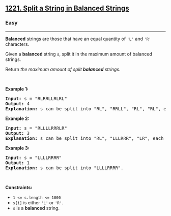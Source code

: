 <h2><a href="https://leetcode.com/problems/split-a-string-in-balanced-strings/">1221. Split a String in Balanced Strings</a></h2><h3>Easy</h3><hr><div style="user-select: auto;"><p style="user-select: auto;"><strong style="user-select: auto;">Balanced</strong> strings are those that have an equal quantity of <code style="user-select: auto;">'L'</code> and <code style="user-select: auto;">'R'</code> characters.</p>

<p style="user-select: auto;">Given a <strong style="user-select: auto;">balanced</strong> string <code style="user-select: auto;">s</code>, split it in the maximum amount of balanced strings.</p>

<p style="user-select: auto;">Return <em style="user-select: auto;">the maximum amount of split <strong style="user-select: auto;">balanced</strong> strings</em>.</p>

<p style="user-select: auto;">&nbsp;</p>
<p style="user-select: auto;"><strong style="user-select: auto;">Example 1:</strong></p>

<pre style="position: relative; user-select: auto;"><strong style="user-select: auto;">Input:</strong> s = "RLRRLLRLRL"
<strong style="user-select: auto;">Output:</strong> 4
<strong style="user-select: auto;">Explanation:</strong> s can be split into "RL", "RRLL", "RL", "RL", each substring contains same number of 'L' and 'R'.
<div class="open_grepper_editor" title="Edit &amp; Save To Grepper" style="user-select: auto;"></div></pre>

<p style="user-select: auto;"><strong style="user-select: auto;">Example 2:</strong></p>

<pre style="position: relative; user-select: auto;"><strong style="user-select: auto;">Input:</strong> s = "RLLLLRRRLR"
<strong style="user-select: auto;">Output:</strong> 3
<strong style="user-select: auto;">Explanation:</strong> s can be split into "RL", "LLLRRR", "LR", each substring contains same number of 'L' and 'R'.
<div class="open_grepper_editor" title="Edit &amp; Save To Grepper" style="user-select: auto;"></div></pre>

<p style="user-select: auto;"><strong style="user-select: auto;">Example 3:</strong></p>

<pre style="position: relative; user-select: auto;"><strong style="user-select: auto;">Input:</strong> s = "LLLLRRRR"
<strong style="user-select: auto;">Output:</strong> 1
<strong style="user-select: auto;">Explanation:</strong> s can be split into "LLLLRRRR".
<div class="open_grepper_editor" title="Edit &amp; Save To Grepper" style="user-select: auto;"></div></pre>

<p style="user-select: auto;">&nbsp;</p>
<p style="user-select: auto;"><strong style="user-select: auto;">Constraints:</strong></p>

<ul style="user-select: auto;">
	<li style="user-select: auto;"><code style="user-select: auto;">1 &lt;= s.length &lt;= 1000</code></li>
	<li style="user-select: auto;"><code style="user-select: auto;">s[i]</code> is either <code style="user-select: auto;">'L'</code> or <code style="user-select: auto;">'R'</code>.</li>
	<li style="user-select: auto;"><code style="user-select: auto;">s</code> is a <strong style="user-select: auto;">balanced</strong> string.</li>
</ul>
</div>